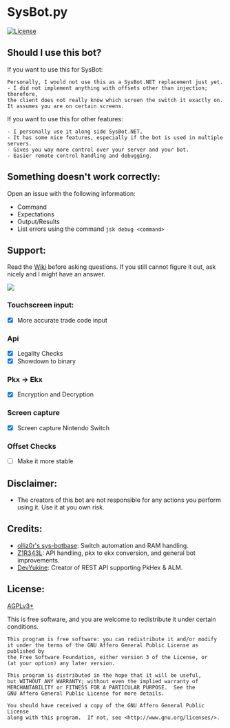 # SysBot.py
[![License](https://img.shields.io/badge/license-GNU%20Affero%20General%20Public%20License%20Version%203%20or%20Later-blue.svg)]()

## Should I use this bot?
If you want to use this for SysBot:

	Personally, I would not use this as a SysBot.NET replacement just yet.
	- I did not implement anything with offsets other than injection; therefore, 
	the client does not really know which screen the switch it exactly on. 
	It assumes you are on certain screens.
    
If you want to use this for other features:

	- I personally use it along side SysBot.NET.
	- It has some nice features, especially if the bot is used in multiple servers.
    - Gives you way more control over your server and your bot. 
    - Easier remote control handling and debugging. 

## Something doesn't work correctly:
Open an issue with the following information: 
- Command
- Expectations
- Output/Results
- List errors using the command `jsk debug <command>`

## Support:
Read the [Wiki](https://github.com/6A-Realm/SysBot.py/wiki) before asking questions. If you still cannot figure it out, ask nicely and I might have an answer.


[<img src="https://canary.discordapp.com/api/guilds/771539948687589386/widget.png?style=banner2">](https://discord.gg/TwyCFr5WDY)

### Touchscreen input:
- [x] More accurate trade code input
### Api
- [X] Legality Checks
- [x] Showdown to binary 
### Pkx -> Ekx
- [X] Encryption and Decryption
### Screen capture
- [X] Screen capture Nintendo Switch
### Offset Checks
- [ ] Make it more stable

## Disclaimer:
- The creators of this bot are not responsible for any actions you perform using it. Use it at you own risk.

## Credits:
- [olliz0r's sys-botbase](https://github.com/olliz0r/sys-botbase): Switch automation and RAM handling.
- [Z1R343L](https://github.com/Z1R343L): API handling, pkx to ekx conversion, and general bot improvements. 
- [DevYukine](https://github.com/Pokegen/Pokegen.PkHex): Creator of REST API supporting PkHex & ALM.

## License:
[AGPLv3+](https://www.gnu.org/licenses/agpl-3.0.en.html)

This is free software, and you are welcome to redistribute it under certain conditions.

	This program is free software: you can redistribute it and/or modify
	it under the terms of the GNU Affero General Public License as published by
	the Free Software Foundation, either version 3 of the License, or
	(at your option) any later version.

	This program is distributed in the hope that it will be useful,
	but WITHOUT ANY WARRANTY; without even the implied warranty of
	MERCHANTABILITY or FITNESS FOR A PARTICULAR PURPOSE.  See the
	GNU Affero General Public License for more details.

	You should have received a copy of the GNU Affero General Public License
	along with this program.  If not, see <http://www.gnu.org/licenses/>.